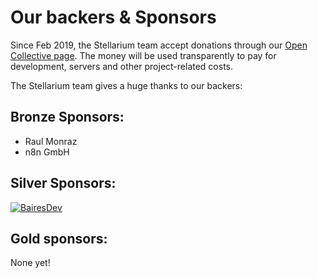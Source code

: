 # Our backers & Sponsors

Since Feb 2019, the Stellarium team accept donations through our [Open Collective page](https://opencollective.com/stellarium).
The money will be used transparently to pay for development, servers and other project-related costs.

The Stellarium team gives a huge thanks to our backers:

## Bronze Sponsors:

 - Raul Monraz
 - n8n GmbH

## Silver Sponsors:

[![BairesDev](https://www.stellarium.org/img/logos/BairesDev.png)](https://www.bairesdev.com/sponsoring-open-source-projects/)

## Gold sponsors:

None yet!

